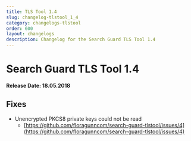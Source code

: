 ```yaml
---
title: TLS Tool 1.4
slug: changelog-tlstool_1_4
category: changelogs-tlstool
order: 600
layout: changelogs
description: Changelog for the Search Guard TLS Tool 1.4
---
```


<!---
Copyright 2020 floragunn GmbH
-->

# Search Guard TLS Tool 1.4

**Release Date: 18.05.2018**

## Fixes

* Unencrypted PKCS8 private keys could not be read
  * [https://github.com/floragunncom/search-guard-tlstool/issues/4](https://github.com/floragunncom/search-guard-tlstool/issues/4) 
